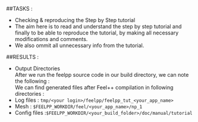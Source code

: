 ##TASKS :   
 - Checking & reproducing the Step by Step tutorial 
  - The aim here is to read and understand the step by step tutorial and finally to be able to reproduce the tutorial, by making all necessary modifications and comments.
  - We also ommit all unnecessary info from the tutorial.   
  
##RESULTS :   
 -  Output Directories   
   After we run the feelpp source code in our build directory, we can note the following :   
   We can find generated files after Feel++ compilation in following directories :   
  - Log files : `tmp/<your login>/feelpp/feelpp_tut_<your_app_name>`   
  -  Mesh : `$FEELPP_WORKDIR/feel/<your_app_name>/np_1`   
  - Config files :`$FEELPP_WORKDIR/<your_build_folder>/doc/manual/tutorial`   
  
